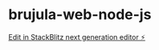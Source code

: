 # brujula-web-node-js

[Edit in StackBlitz next generation editor ⚡️](https://stackblitz.com/~/github.com/amhdl/brujula-web-node-js)